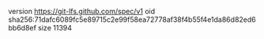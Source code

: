 version https://git-lfs.github.com/spec/v1
oid sha256:71dafc6089fc5e89715c2e99f58ea72778af38f4b55f4e1da86d82ed6bb6d8ef
size 11394
